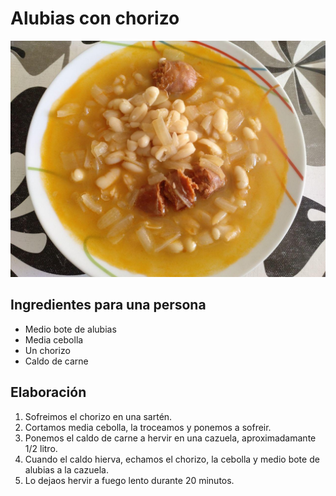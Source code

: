 # Alubias con chorizo

![](../images/alubias-chorizo-full.jpg)

## Ingredientes para una persona

* Medio bote de alubias
* Media cebolla
* Un chorizo
* Caldo de carne

## Elaboración

1. Sofreimos el chorizo en una sartén.
1. Cortamos media cebolla, la troceamos y ponemos a sofreir.
1. Ponemos el caldo de carne a hervir en una cazuela, aproximadamante 1/2 litro.
1. Cuando el caldo hierva, echamos el chorizo, la cebolla y medio bote de alubias a la cazuela.
1. Lo dejaos hervir a fuego lento durante 20 minutos.